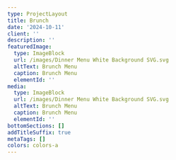 ```yaml
---
type: ProjectLayout
title: Brunch
date: '2024-10-11'
client: ''
description: ''
featuredImage:
  type: ImageBlock
  url: /images/Dinner Menu White Background SVG.svg
  altText: Brunch Menu
  caption: Brunch Menu
  elementId: ''
media:
  type: ImageBlock
  url: /images/Dinner Menu White Background SVG.svg
  altText: Brunch Menu
  caption: Brunch Menu
  elementId: ''
bottomSections: []
addTitleSuffix: true
metaTags: []
colors: colors-a
---
```

